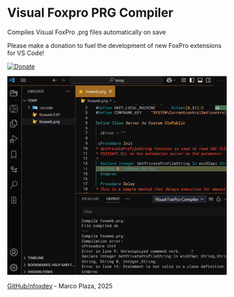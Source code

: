 
# Visual Foxpro PRG Compiler

Compiles Visual FoxPro .prg files automatically on save

Please make a donation to fuel the development of new FoxPro extensions for VS Code!

[![Donate](https://www.paypalobjects.com/webstatic/en_US/i/buttons/PP_logo_h_100x26.png)](https://www.paypal.com/ncp/payment/BZ54XRMSN3J3W)

![Descripción](image1.png)

[GitHub/nfoxdev](https://github.com/nfoxdev) - Marco Plaza, 2025
